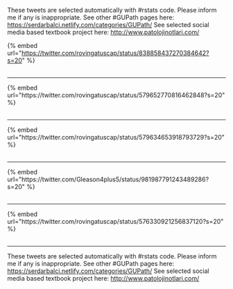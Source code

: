 

These tweets are selected automatically with #rstats code. Please inform me if any is inappropriate.
See other #GUPath pages here: https://serdarbalci.netlify.com/categories/GUPath/ 
See selected social media based textbook project here: http://www.patolojinotlari.com/

{% embed url="https://twitter.com/rovingatuscap/status/838858437270384642?s=20" %}<br>
<br>
<hr>
{% embed url="https://twitter.com/rovingatuscap/status/579652770816462848?s=20" %}<br>
<br>
<hr>
{% embed url="https://twitter.com/rovingatuscap/status/579634653918793729?s=20" %}<br>
<br>
<hr>
{% embed url="https://twitter.com/Gleason4plus5/status/981987791243489286?s=20" %}<br>
<br>
<hr>
{% embed url="https://twitter.com/rovingatuscap/status/576330921256837120?s=20" %}<br>
<br>
<hr>


These tweets are selected automatically with #rstats code. Please inform me if any is inappropriate.
See other #GUPath pages here: https://serdarbalci.netlify.com/categories/GUPath/ 
See selected social media based textbook project here: http://www.patolojinotlari.com/
